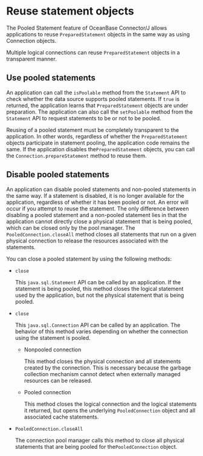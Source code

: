 Reuse statement objects 
============================================

The Pooled Statement feature of OceanBase Connector/J allows applications to reuse `PreparedStatement` objects in the same way as using Connection objects. 

Multiple logical connections can reuse `PreparedStatement` objects in a transparent manner. 

Use pooled statements 
---------------------------------------

An application can call the `isPoolable` method from the `Statement` API to check whether the data source supports pooled statements. If `true` is returned, the application learns that `PreparedStatement` objects are under preparation. The application can also call the `setPoolable` method from the `Statement` API to request statements to be or not to be pooled. 

Reusing of a pooled statement must be completely transparent to the application. In other words, regardless of whether the `PreparedStatement` objects participate in statement pooling, the application code remains the same. If the application disables the`PreparedStatement` objects, you can call the `Connection.prepareStatement` method to reuse them. 

Disable pooled statements 
-------------------------------------------

An application can disable pooled statements and non-pooled statements in the same way. If a statement is disabled, it is no longer available for the application, regardless of whether it has been pooled or not. An error will occur if you attempt to reuse the statement. The only difference between disabling a pooled statement and a non-pooled statement lies in that the application cannot directly close a physical statement that is being pooled, which can be closed only by the pool manager. The `PooledConnection.closeAll` method closes all statements that run on a given physical connection to release the resources associated with the statements. 

You can close a pooled statement by using the following methods:

* `close`

  This `java.sql.Statement` API can be called by an application. If the statement is being pooled, this method closes the logical statement used by the application, but not the physical statement that is being pooled.
  

* `close`

  This `java.sql.Connection` API can be called by an application. The behavior of this method varies depending on whether the connection using the statement is pooled. 
  * Nonpooled connection

    This method closes the physical connection and all statements created by the connection. This is necessary because the garbage collection mechanism cannot detect when externally managed resources can be released.
    
  
  * Pooled connection

    This method closes the logical connection and the logical statements it returned, but opens the underlying `PooledConnection` object and all associated cache statements.
    
  

  

* `PooledConnection.closeAll`

  The connection pool manager calls this method to close all physical statements that are being pooled for the`PooledConnection` object.
  



